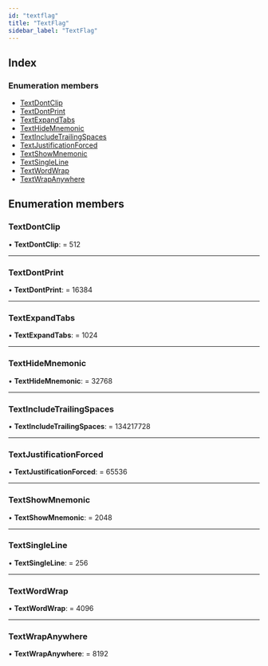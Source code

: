 ```yaml
---
id: "textflag"
title: "TextFlag"
sidebar_label: "TextFlag"
---
```


## Index

### Enumeration members

* [TextDontClip](textflag.md#textdontclip)
* [TextDontPrint](textflag.md#textdontprint)
* [TextExpandTabs](textflag.md#textexpandtabs)
* [TextHideMnemonic](textflag.md#texthidemnemonic)
* [TextIncludeTrailingSpaces](textflag.md#textincludetrailingspaces)
* [TextJustificationForced](textflag.md#textjustificationforced)
* [TextShowMnemonic](textflag.md#textshowmnemonic)
* [TextSingleLine](textflag.md#textsingleline)
* [TextWordWrap](textflag.md#textwordwrap)
* [TextWrapAnywhere](textflag.md#textwrapanywhere)

## Enumeration members

###  TextDontClip

• **TextDontClip**: = 512

___

###  TextDontPrint

• **TextDontPrint**: = 16384

___

###  TextExpandTabs

• **TextExpandTabs**: = 1024

___

###  TextHideMnemonic

• **TextHideMnemonic**: = 32768

___

###  TextIncludeTrailingSpaces

• **TextIncludeTrailingSpaces**: = 134217728

___

###  TextJustificationForced

• **TextJustificationForced**: = 65536

___

###  TextShowMnemonic

• **TextShowMnemonic**: = 2048

___

###  TextSingleLine

• **TextSingleLine**: = 256

___

###  TextWordWrap

• **TextWordWrap**: = 4096

___

###  TextWrapAnywhere

• **TextWrapAnywhere**: = 8192
